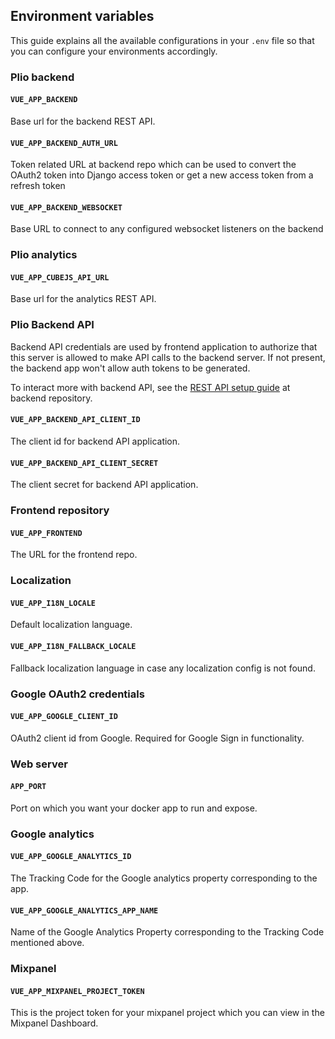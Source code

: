 ## Environment variables

This guide explains all the available configurations in your `.env` file so that you can configure your environments accordingly.

### Plio backend
#### `VUE_APP_BACKEND`
Base url for the backend REST API.

#### `VUE_APP_BACKEND_AUTH_URL`
Token related URL at backend repo which can be used to convert the OAuth2 token into Django access token or get a new access token from a refresh token

#### `VUE_APP_BACKEND_WEBSOCKET`
Base URL to connect to any configured websocket listeners on the backend

### Plio analytics

#### `VUE_APP_CUBEJS_API_URL`
Base url for the analytics REST API.

### Plio Backend API
Backend API credentials are used by frontend application to authorize that this server is allowed to make API calls to the backend server. If not present, the backend app won't allow auth tokens to be generated.

To interact more with backend API, see the [REST API setup guide](https://github.com/avantifellows/plio-backend/blob/master/docs/REST-API.md) at backend repository.

#### `VUE_APP_BACKEND_API_CLIENT_ID`
The client id for backend API application.

#### `VUE_APP_BACKEND_API_CLIENT_SECRET`
The client secret for backend API application.

### Frontend repository
#### `VUE_APP_FRONTEND`
The URL for the frontend repo.

### Localization
#### `VUE_APP_I18N_LOCALE`
Default localization language.

#### `VUE_APP_I18N_FALLBACK_LOCALE`
Fallback localization language in case any localization config is not found.

### Google OAuth2 credentials
#### `VUE_APP_GOOGLE_CLIENT_ID`
OAuth2 client id from Google. Required for Google Sign in functionality.

### Web server
#### `APP_PORT`
Port on which you want your docker app to run and expose.

### Google analytics
#### `VUE_APP_GOOGLE_ANALYTICS_ID`
The Tracking Code for the Google analytics property corresponding to the app.

#### `VUE_APP_GOOGLE_ANALYTICS_APP_NAME`
Name of the Google Analytics Property corresponding to the Tracking Code mentioned above.

### Mixpanel
#### `VUE_APP_MIXPANEL_PROJECT_TOKEN`
This is the project token for your mixpanel project which you can view in the Mixpanel Dashboard.
